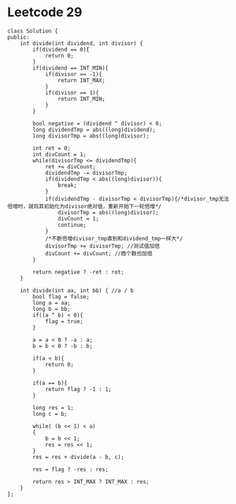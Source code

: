 # Leetcode 29
    class Solution {
    public:
        int divide(int dividend, int divisor) {
            if(dividend == 0){
                return 0;
            }
            if(dividend == INT_MIN){
                if(divisor == -1){
                    return INT_MAX;
                }
                if(divisor == 1){
                    return INT_MIN;
                }
            }

            bool negative = (dividend ^ divisor) < 0;
            long dividendTmp = abs((long)dividend);
            long divisorTmp = abs((long)divisor);

            int ret = 0;
            int divCount = 1;
            while(divisorTmp <= dividendTmp){
                ret += divCount;
                dividendTmp -= divisorTmp;
                if(dividendTmp < abs((long)divisor)){
                    break;
                }
                if(dividendTmp - divisorTmp < divisorTmp){/*divisor_tmp无法倍增时，就将其初始化为divisor绝对值，重新开始下一轮倍增*/
                    divisorTmp = abs((long)divisor);
                    divCount = 1;
                    continue;
                }
                /*不断倍增divisor_tmp直到和dividend_tmp一样大*/
                divisorTmp += divisorTmp; //测试值加倍
                divCount += divCount; //商个数也加倍
            }

            return negative ? -ret : ret;
        }
        
        int divide(int aa, int bb) { //a / b    
            bool flag = false;
            long a = aa;
            long b = bb;
            if((a ^ b) < 0){
                flag = true;
            }

            a = a < 0 ? -a : a;
            b = b < 0 ? -b : b;

            if(a < b){
                return 0;
            }

            if(a == b){
                return flag ? -1 : 1;
            }

            long res = 1;
            long c = b;

            while( (b << 1) < a)
            {
                b = b << 1;
                res = res << 1;
            }
            res = res + divide(a - b, c);

            res = flag ? -res : res;

            return res > INT_MAX ? INT_MAX : res;
        }
    };

